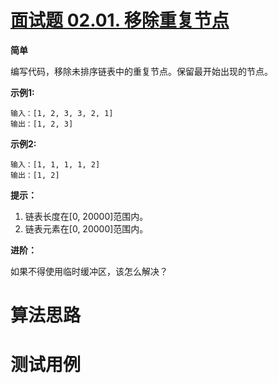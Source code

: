 # [面试题 02.01. 移除重复节点][cnTitle]

**简单**

编写代码，移除未排序链表中的重复节点。保留最开始出现的节点。

**示例1:** 

```
输入：[1, 2, 3, 3, 2, 1]
输出：[1, 2, 3]

```

**示例2:** 

```
输入：[1, 1, 1, 1, 2]
输出：[1, 2]

```

**提示：** 

1. 链表长度在[0, 20000]范围内。 
2. 链表元素在[0, 20000]范围内。

**进阶：** 

如果不得使用临时缓冲区，该怎么解决？




# 算法思路

# 测试用例
```
```

[cnTitle]: https://leetcode-cn.com/problems/remove-duplicate-node-lcci/
